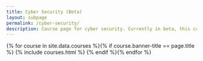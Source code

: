 ```yaml
---
title: Cyber Security (Beta)
layout: subpage
permalink: /cyber-security/
description: Course page for cyber security. Currently in beta, this course explores some basic ideas about cyber security, including the mathematics of RSA encryption and some common hacking techniques.
---
```


<!-- Main -->
{% for course in site.data.courses %}{% if course.banner-title == page.title %}
  {% include courses.html %}
{% endif %}{% endfor %}
